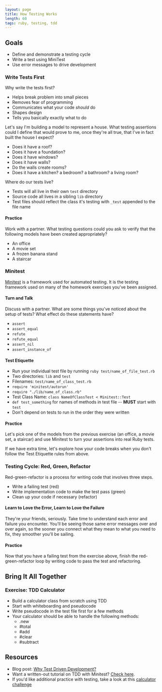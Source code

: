 ```yaml
---
layout: page
title: How Testing Works
length: 60
tags: ruby, testing, tdd
---
```


## Goals

* Define and demonstrate a testing cycle
* Write a test using MiniTest
* Use error messages to drive development

### Write Tests First

Why write the tests first?
  - Helps break problem into small pieces
  - Removes fear of programming
  - Communicates what your code _should_ do
  - Shapes design
  - Tells you basically exactly what to do

Let's say I'm building a model to represent a house. What testing assertions could I define that would prove to me, once they're all true, that I've in fact built the house I expect?

- Does it have a roof?
- Does it have a foundation?
- Does it have windows?
- Does it have walls?
- Do the walls create rooms?
- Does it have a kitchen? a bedroom? a bathroom? a living room?

Where do our tests live?
- Tests will all live in their own `test` directory
- Source code all lives in a sibling `lib` directory
- Test files should reflect the class it's testing with `_test` appended to the file name

#### Practice

Work with a partner. What testing questions could you ask to verify that the following models have been created appropriately?

- An office
- A movie set
- A frozen banana stand
- A staircar

### Minitest

[Minitest](http://docs.seattlerb.org/minitest/) is a framework used for automated testing. It is the testing framework used on many of the homework exercises you've been assigned.

#### Turn and Talk

Discuss with a partner. What are some things you've noticed about the setup of tests? What effect do these statements have?
- `assert`
- `assert_equal`
- `refute`
- `refute_equal`
- `assert_nil`
- `assert_instance_of`

#### Test Etiquette

- Run your individual test file by running `ruby test/name_of_file_test.rb`
- Two directories: `lib` and `test`
- Filenames: `test/name_of_class_test.rb`
- `require 'minitest/autorun'`
- `require "./lib/name_of_class.rb"`
- Test Class Name: `class NameOfClassTest < Minitest::Test`
- `def test_something` for names of methods in test file -- **MUST** start with `test`
- Don't depend on tests to run in the order they were written


#### Practice

Let's pick one of the models from the previous exercise (an office, a movie set, a staircar) and use Minitest to turn your assertions into real Ruby tests.

If we have extra time, let's explore how your code breaks when you don't follow the Test Etiquette rules from above.

### Testing Cycle: Red, Green, Refactor

Red-green-refactor is a process for writing code that involves three steps.
  - Write a failing test (red)
  - Write implementation code to make the test pass (green)
  - Clean up your code if necessary (refactor)

#### Learn to Love the Error, Learn to Love the Failure

They're your friends, seriously. Take time to understand each error and failure you encounter. You'll be seeing those same error messages over and over again, so the sooner you connect what they mean to what you need to fix, they smoother you'll be sailing.

#### Practice

Now that you have a failing test from the exercise above, finish the red-green-refactor loop by writing code to pass the test and refactoring.

## Bring It All Together

### Exercise: TDD Calculator

- Build a calculator class from scratch using TDD
- Start with whiteboarding and pseudocode
- Write pseudocode in the test file first for a few methods
- Your calculator should be able to handle the following methods:
  - .new
  - #total
  - #add
  - #clear
  - #subtract

## Resources

* Blog post: [Why Test Driven Development?](http://derekbarber.ca/blog/2012/03/27/why-test-driven-development/)
* Want a written-out tutorial on TDD with Minitest? [Check here](http://tutorials.jumpstartlab.com/topics/testing/intro-to-tdd.html).
* If you'd like additional practice with testing, take a look at this [calculator challenge](https://github.com/JoshCheek/how-to-test)
